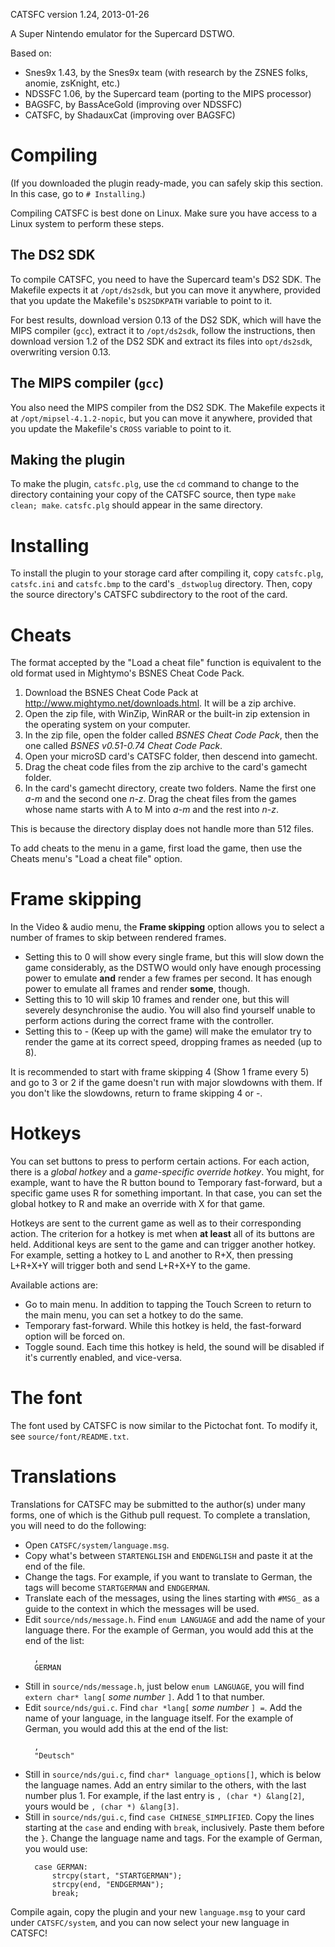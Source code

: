 CATSFC version 1.24, 2013-01-26

A Super Nintendo emulator for the Supercard DSTWO.

Based on:
* Snes9x 1.43, by the Snes9x team (with research by the ZSNES folks, anomie,
  zsKnight, etc.)
* NDSSFC 1.06, by the Supercard team (porting to the MIPS processor)
* BAGSFC, by BassAceGold (improving over NDSSFC)
* CATSFC, by ShadauxCat (improving over BAGSFC)

# Compiling

(If you downloaded the plugin ready-made, you can safely skip this section.
 In this case, go to `# Installing`.)

Compiling CATSFC is best done on Linux. Make sure you have access to a Linux
system to perform these steps.

## The DS2 SDK
To compile CATSFC, you need to have the Supercard team's DS2 SDK.
The Makefile expects it at `/opt/ds2sdk`, but you can move it anywhere,
provided that you update the Makefile's `DS2SDKPATH` variable to point to it.

For best results, download version 0.13 of the DS2 SDK, which will have the
MIPS compiler (`gcc`), extract it to `/opt/ds2sdk`, follow the instructions,
then download version 1.2 of the DS2 SDK and extract its files into
`opt/ds2sdk`, overwriting version 0.13.

## The MIPS compiler (`gcc`)
You also need the MIPS compiler from the DS2 SDK.
The Makefile expects it at `/opt/mipsel-4.1.2-nopic`, but you can move it
anywhere, provided that you update the Makefile's `CROSS` variable to point to
it.

## Making the plugin
To make the plugin, `catsfc.plg`, use the `cd` command to change to the
directory containing your copy of the CATSFC source, then type
`make clean; make`. `catsfc.plg` should appear in the same directory.

# Installing

To install the plugin to your storage card after compiling it, copy
`catsfc.plg`, `catsfc.ini` and `catsfc.bmp` to the card's `_dstwoplug`
directory. Then, copy the source directory's CATSFC subdirectory to the
root of the card.

# Cheats

The format accepted by the "Load a cheat file" function is equivalent to the
old format used in Mightymo's BSNES Cheat Code Pack.

1. Download the BSNES Cheat Code Pack at
   <http://www.mightymo.net/downloads.html>. It will be a zip archive.
2. Open the zip file, with WinZip, WinRAR or the built-in zip extension in
   the operating system on your computer.
3. In the zip file, open the folder called *BSNES Cheat Code Pack*, then
   the one called *BSNES v0.51-0.74 Cheat Code Pack*.
4. Open your microSD card's CATSFC folder, then descend into gamecht.
5. Drag the cheat code files from the zip archive to the card's gamecht
   folder.
6. In the card's gamecht directory, create two folders. Name the first one
   *a-m* and the second one *n-z*. Drag the cheat files from the games whose
   name starts with A to M into *a-m* and the rest into *n-z*.

This is because the directory display does not handle more than 512 files.

To add cheats to the menu in a game, first load the game, then use the Cheats
menu's "Load a cheat file" option.

# Frame skipping

In the Video & audio menu, the **Frame skipping** option allows you to select
a number of frames to skip between rendered frames.
* Setting this to 0 will show every single frame, but this will slow down the
  game considerably, as the DSTWO would only have enough processing power to
  emulate **and** render a few frames per second. It has enough power to
  emulate all frames and render **some**, though.
* Setting this to 10 will skip 10 frames and render one, but this will
  severely desynchronise the audio. You will also find yourself unable to
  perform actions during the correct frame with the controller.
* Setting this to - (Keep up with the game) will make the emulator try to
  render the game at its correct speed, dropping frames as needed (up to 8).

It is recommended to start with frame skipping 4 (Show 1 frame every 5) and
go to 3 or 2 if the game doesn't run with major slowdowns with them. If you
don't like the slowdowns, return to frame skipping 4 or -.

# Hotkeys

You can set buttons to press to perform certain actions. For each action,
there is a *global hotkey* and a *game-specific override hotkey*. You might,
for example, want to have the R button bound to Temporary fast-forward, but
a specific game uses R for something important. In that case, you can set the
global hotkey to R and make an override with X for that game.

Hotkeys are sent to the current game as well as to their corresponding action.
The criterion for a hotkey is met when **at least** all of its buttons are
held. Additional keys are sent to the game and can trigger another hotkey.
For example, setting a hotkey to L and another to R+X, then pressing L+R+X+Y
will trigger both and send L+R+X+Y to the game.

Available actions are:
* Go to main menu. In addition to tapping the Touch Screen to return to
  the main menu, you can set a hotkey to do the same.
* Temporary fast-forward. While this hotkey is held, the fast-forward option
  will be forced on.
* Toggle sound. Each time this hotkey is held, the sound will be disabled if
  it's currently enabled, and vice-versa.

# The font

The font used by CATSFC is now similar to the Pictochat font. To modify it,
see `source/font/README.txt`.

# Translations

Translations for CATSFC may be submitted to the author(s) under many forms,
one of which is the Github pull request. To complete a translation, you will
need to do the following:

* Open `CATSFC/system/language.msg`.
* Copy what's between `STARTENGLISH` and `ENDENGLISH` and paste it at the end
  of the file.
* Change the tags. For example, if you want to translate to German, the tags
  will become `STARTGERMAN` and `ENDGERMAN`.
* Translate each of the messages, using the lines starting with `#MSG_` as a
  guide to the context in which the messages will be used.
* Edit `source/nds/message.h`. Find `enum LANGUAGE` and add the name of your
  language there. For the example of German, you would add this at the end of
  the list:
  ```
	,
	GERMAN
  ```
* Still in `source/nds/message.h`, just below `enum LANGUAGE`, you will find
  `extern char* lang[` *some number* `]`. Add 1 to that number.
* Edit `source/nds/gui.c`. Find `char *lang[` *some number* `] =`.
  Add the name of your language, in the language itself. For the example of
  German, you would add this at the end of the list:
  ```
	,
	"Deutsch"
  ```
* Still in `source/nds/gui.c`, find `char* language_options[]`, which is below
  the language names. Add an entry similar to the others, with the last number
  plus 1. For example, if the last entry is `, (char *) &lang[2]`, yours would
  be `, (char *) &lang[3]`.
* Still in `source/nds/gui.c`, find `case CHINESE_SIMPLIFIED`. Copy the lines
  starting at the `case` and ending with `break`, inclusively. Paste them
  before the `}`. Change the language name and tags. For the example of
  German, you would use:
  ```
	case GERMAN:
		strcpy(start, "STARTGERMAN");
		strcpy(end, "ENDGERMAN");
		break;
  ```

Compile again, copy the plugin and your new `language.msg` to your card
under `CATSFC/system`, and you can now select your new language in CATSFC!
